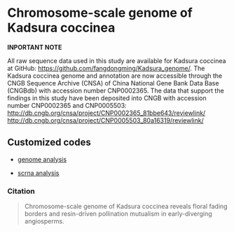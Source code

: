 # Chromosome-scale genome of Kadsura coccinea



**INPORTANT NOTE**


All raw sequence data used in this study are available for Kadsura coccinea at GitHub: https://github.com/fangdongming/Kadsura_genome/.  The Kadsura coccinea genome and annotation are now accessible through the CNGB Sequence Archive (CNSA) of China National Gene Bank Data Base (CNGBdb) with accession number CNP0002365. 
The data that support the findings in this study have been deposited into CNGB with accession number CNP0002365 and CNP0005503: 
http://db.cngb.org/cnsa/project/CNP0002365_81bbe643/reviewlink/ 
http://db.cngb.org/cnsa/project/CNP0005503_80a16319/reviewlink/


## Customized codes 

- [genome analysis](genome/README.md)

- [scrna analysis](scrna/README.md)

  
### Citation

> Chromosome-scale genome of Kadsura coccinea reveals floral fading borders and resin-driven pollination mutualism in early-diverging angiosperms.
